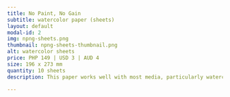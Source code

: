```yaml
---
title: No Paint, No Gain
subtitle: watercolor paper (sheets)
layout: default
modal-id: 2
img: npng-sheets.png
thumbnail: npng-sheets-thumbnail.png
alt: watercolor sheets
price: PHP 149 | USD 3 | AUD 4
size: 196 x 273 mm
quantity: 10 sheets
description: This paper works well with most media, particularly watercolor and gouache. Some warping may occur when you use a lot of water.

---
```

